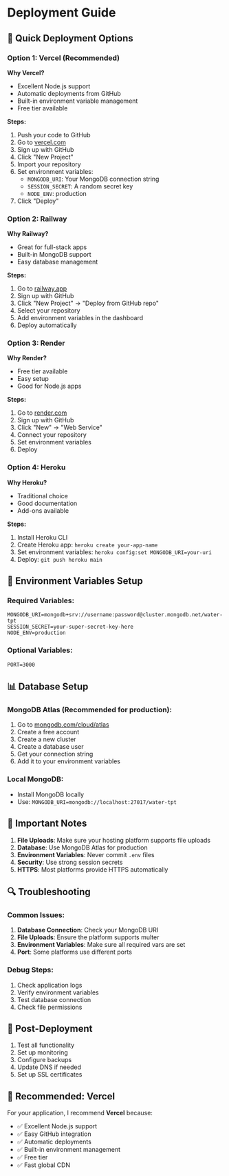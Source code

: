 # Deployment Guide

## 🚀 Quick Deployment Options

### Option 1: Vercel (Recommended)

**Why Vercel?**
- Excellent Node.js support
- Automatic deployments from GitHub
- Built-in environment variable management
- Free tier available

**Steps:**
1. Push your code to GitHub
2. Go to [vercel.com](https://vercel.com)
3. Sign up with GitHub
4. Click "New Project"
5. Import your repository
6. Set environment variables:
   - `MONGODB_URI`: Your MongoDB connection string
   - `SESSION_SECRET`: A random secret key
   - `NODE_ENV`: production
7. Click "Deploy"

### Option 2: Railway

**Why Railway?**
- Great for full-stack apps
- Built-in MongoDB support
- Easy database management

**Steps:**
1. Go to [railway.app](https://railway.app)
2. Sign up with GitHub
3. Click "New Project" → "Deploy from GitHub repo"
4. Select your repository
5. Add environment variables in the dashboard
6. Deploy automatically

### Option 3: Render

**Why Render?**
- Free tier available
- Easy setup
- Good for Node.js apps

**Steps:**
1. Go to [render.com](https://render.com)
2. Sign up with GitHub
3. Click "New" → "Web Service"
4. Connect your repository
5. Set environment variables
6. Deploy

### Option 4: Heroku

**Why Heroku?**
- Traditional choice
- Good documentation
- Add-ons available

**Steps:**
1. Install Heroku CLI
2. Create Heroku app: `heroku create your-app-name`
3. Set environment variables: `heroku config:set MONGODB_URI=your-uri`
4. Deploy: `git push heroku main`

## 🔧 Environment Variables Setup

### Required Variables:
```
MONGODB_URI=mongodb+srv://username:password@cluster.mongodb.net/water-tpt
SESSION_SECRET=your-super-secret-key-here
NODE_ENV=production
```

### Optional Variables:
```
PORT=3000
```

## 📊 Database Setup

### MongoDB Atlas (Recommended for production):
1. Go to [mongodb.com/cloud/atlas](https://mongodb.com/cloud/atlas)
2. Create a free account
3. Create a new cluster
4. Create a database user
5. Get your connection string
6. Add it to your environment variables

### Local MongoDB:
- Install MongoDB locally
- Use: `MONGODB_URI=mongodb://localhost:27017/water-tpt`

## 🚨 Important Notes

1. **File Uploads**: Make sure your hosting platform supports file uploads
2. **Database**: Use MongoDB Atlas for production
3. **Environment Variables**: Never commit `.env` files
4. **Security**: Use strong session secrets
5. **HTTPS**: Most platforms provide HTTPS automatically

## 🔍 Troubleshooting

### Common Issues:
1. **Database Connection**: Check your MongoDB URI
2. **File Uploads**: Ensure the platform supports multer
3. **Environment Variables**: Make sure all required vars are set
4. **Port**: Some platforms use different ports

### Debug Steps:
1. Check application logs
2. Verify environment variables
3. Test database connection
4. Check file permissions

## 📝 Post-Deployment

1. Test all functionality
2. Set up monitoring
3. Configure backups
4. Update DNS if needed
5. Set up SSL certificates

## 🎯 Recommended: Vercel

For your application, I recommend **Vercel** because:
- ✅ Excellent Node.js support
- ✅ Easy GitHub integration
- ✅ Automatic deployments
- ✅ Built-in environment management
- ✅ Free tier
- ✅ Fast global CDN
